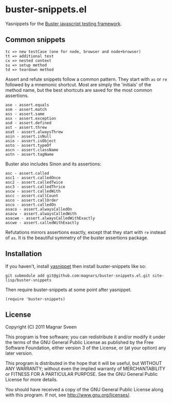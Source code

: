 # buster-snippets.el

Yasnippets for the [Buster javascript testing framework](http://busterjs.org).

## Common snippets

    tc => new testCase (one for node, browser and node+browser)
    tt => additional test
    cx => nested context
    su => setup method
    td => teardown method

Assert and refute snippets follow a common pattern. They start with `as` or `re`
followed by a mnemonic shortcut. Most are simply the 'initials' of the method name, but
the best shortcuts are saved for the most common assertions.

    ase - assert.equals
    asm - assert.match
    ass - assert.same
    asx - assert.exception
    asd - assert.defined
    ast - assert.threw
    asat - assert.alwaysThrew
    asin - assert.isNull
    asio - assert.isObject
    asto - assert.typeOf
    ascn - assert.className
    astn - assert.tagName

Buster also includes Sinon and its assertions:

    asc - assert.called
    asc1 - assert.calledOnce
    asc2 - assert.calledTwice
    asc3 - assert.calledThrice
    ascw - assert.calledWith
    ascc - assert.callCount
    asco - assert.callOrder
    asco - assert.calledOn
    asaco - assert.alwaysCalledOn
    asacw - assert.alwaysCalledWith
    asacwe - assert.alwaysCalledWithExactly
    ascwe - assert.calledWithExactly

Refutations mirrors assertions exactly, except that they start with `re` instead of
`as`. It is the beautiful symmetry of the buster assertions package.

## Installation

If you haven't, install [yasnippet](http://capitaomorte.github.com/yasnippet/)
then install buster-snippets like so:

    git submodule add git@github.com:magnars/buster-snippets.el.git site-lisp/buster-snippets

Then require buster-snippets at some point after yasnippet.

    (require 'buster-snippets)

## License

Copyright (C) 2011 Magnar Sveen

This program is free software; you can redistribute it and/or modify
it under the terms of the GNU General Public License as published by
the Free Software Foundation, either version 3 of the License, or
(at your option) any later version.

This program is distributed in the hope that it will be useful,
but WITHOUT ANY WARRANTY; without even the implied warranty of
MERCHANTABILITY or FITNESS FOR A PARTICULAR PURPOSE.  See the
GNU General Public License for more details.

You should have received a copy of the GNU General Public License
along with this program.  If not, see <http://www.gnu.org/licenses/>.
